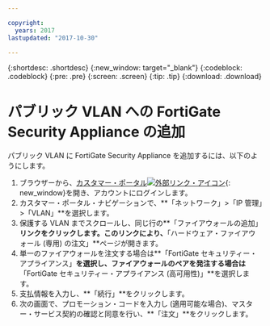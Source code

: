 ```yaml
---

copyright:
  years: 2017
lastupdated: "2017-10-30"

---
```


{:shortdesc: .shortdesc}
{:new_window: target="_blank"}
{:codeblock: .codeblock}
{:pre: .pre}
{:screen: .screen}
{:tip: .tip}
{:download: .download}

# パブリック VLAN への FortiGate Security Appliance の追加

パブリック VLAN に FortiGate Security Appliance を追加するには、以下のようにします。

1. ブラウザーから、[カスタマー・ポータル![外部リンク・アイコン](../../icons/launch-glyph.svg "外部リンク・アイコン")](https://control.softlayer.com/){: new_window}を開き、アカウントにログインします。
2. カスタマー・ポータル・ナビゲーションで、**「ネットワーク」>「IP 管理」>「VLAN」**を選択します。
3. 保護する VLAN までスクロールし、同じ行の**「ファイアウォールの追加」**リンクをクリックします。このリンクにより、**「ハードウェア・ファイアウォール (専用) の注文」**ページが開きます。
4. 単一のファイアウォールを注文する場合は**「FortiGate セキュリティー・アプライアンス」**を選択し、ファイアウォールのペアを発注する場合は**「FortiGate セキュリティー・アプライアンス (高可用性)」**を選択します。 
5. 支払情報を入力し、**「続行」**をクリックします。
6. 次の画面で、プロモーション・コードを入力し (適用可能な場合)、マスター・サービス契約の確認と同意を行い、**「注文」**をクリックします。 
